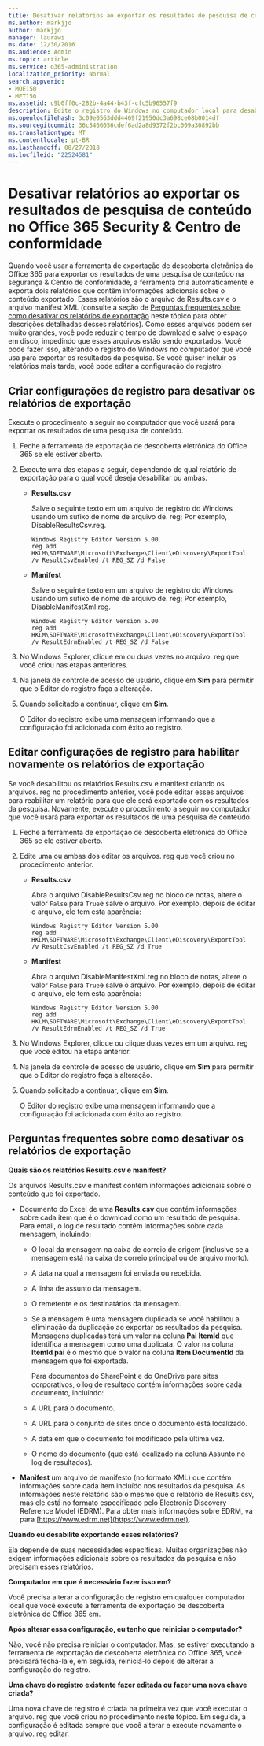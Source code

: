```yaml
---
title: Desativar relatórios ao exportar os resultados de pesquisa de conteúdo no Office 365 Security &amp; Centro de conformidade
ms.author: markjjo
author: markjjo
manager: laurawi
ms.date: 12/30/2016
ms.audience: Admin
ms.topic: article
ms.service: o365-administration
localization_priority: Normal
search.appverid:
- MOE150
- MET150
ms.assetid: c9b0ff0c-282b-4a44-b43f-cfc5b96557f9
description: Edite o registro do Windows no computador local para desabilitar os relatórios ao exportar os resultados de uma pesquisa de conteúdo da segurança do Office 365 &amp; Comliance Center. Desabilitar esses relatórios pode reduzir o tempo de download e salve o espaço em disco.
ms.openlocfilehash: 3c09e0563ddd4469f21950dc3a698ce08b0014df
ms.sourcegitcommit: 36c5466056cdef6ad2a8d9372f2bc009a30892bb
ms.translationtype: MT
ms.contentlocale: pt-BR
ms.lasthandoff: 08/27/2018
ms.locfileid: "22524581"
---
```

# <a name="disable-reports-when-you-export-content-search-results-in-the-office-365-security-amp-compliance-center"></a>Desativar relatórios ao exportar os resultados de pesquisa de conteúdo no Office 365 Security &amp; Centro de conformidade

Quando você usar a ferramenta de exportação de descoberta eletrônica do Office 365 para exportar os resultados de uma pesquisa de conteúdo na segurança &amp; Centro de conformidade, a ferramenta cria automaticamente e exporta dois relatórios que contêm informações adicionais sobre o conteúdo exportado. Esses relatórios são o arquivo de Results.csv e o arquivo manifest XML (consulte a seção de [Perguntas frequentes sobre como desativar os relatórios de exportação](#frequently-asked-questions-about-disabling-export-reports) neste tópico para obter descrições detalhadas desses relatórios). Como esses arquivos podem ser muito grandes, você pode reduzir o tempo de download e salve o espaço em disco, impedindo que esses arquivos estão sendo exportados. Você pode fazer isso, alterando o registro do Windows no computador que você usa para exportar os resultados da pesquisa. Se você quiser incluir os relatórios mais tarde, você pode editar a configuração do registro. 
  
## <a name="create-registry-settings-to-disable-the-export-reports"></a>Criar configurações de registro para desativar os relatórios de exportação

Execute o procedimento a seguir no computador que você usará para exportar os resultados de uma pesquisa de conteúdo.
  
1. Feche a ferramenta de exportação de descoberta eletrônica do Office 365 se ele estiver aberto.
    
2. Execute uma das etapas a seguir, dependendo de qual relatório de exportação para o qual você deseja desabilitar ou ambas.
    
    - **Results.csv**
    
      Salve o seguinte texto em um arquivo de registro do Windows usando um sufixo de nome de arquivo de. reg; Por exemplo, DisableResultsCsv.reg.
    
      ```
      Windows Registry Editor Version 5.00
      reg add HKLM\SOFTWARE\Microsoft\Exchange\Client\eDiscovery\ExportTool /v ResultCsvEnabled /t REG_SZ /d False 
      ```

    - **Manifest**
    
      Salve o seguinte texto em um arquivo de registro do Windows usando um sufixo de nome de arquivo de. reg; Por exemplo, DisableManifestXml.reg.
    
      ```
      Windows Registry Editor Version 5.00
      reg add HKLM\SOFTWARE\Microsoft\Exchange\Client\eDiscovery\ExportTool /v ResultEdrmEnabled /t REG_SZ /d False 
      ```

3. No Windows Explorer, clique em ou duas vezes no arquivo. reg que você criou nas etapas anteriores.
    
4. Na janela de controle de acesso de usuário, clique em **Sim** para permitir que o Editor do registro faça a alteração. 
    
5. Quando solicitado a continuar, clique em **Sim**.
    
    O Editor do registro exibe uma mensagem informando que a configuração foi adicionada com êxito ao registro.
  
## <a name="edit-registry-settings-to-re-enable-the-export-reports"></a>Editar configurações de registro para habilitar novamente os relatórios de exportação

Se você desabilitou os relatórios Results.csv e manifest criando os arquivos. reg no procedimento anterior, você pode editar esses arquivos para reabilitar um relatório para que ele será exportado com os resultados da pesquisa. Novamente, execute o procedimento a seguir no computador que você usará para exportar os resultados de uma pesquisa de conteúdo.
  
1. Feche a ferramenta de exportação de descoberta eletrônica do Office 365 se ele estiver aberto.
    
2. Edite uma ou ambas dos editar os arquivos. reg que você criou no procedimento anterior.
    
    - **Results.csv**
    
        Abra o arquivo DisableResultsCsv.reg no bloco de notas, altere o valor `False` para `True`e salve o arquivo. Por exemplo, depois de editar o arquivo, ele tem esta aparência:
    
        ```
        Windows Registry Editor Version 5.00
      reg add HKLM\SOFTWARE\Microsoft\Exchange\Client\eDiscovery\ExportTool /v ResultCsvEnabled /t REG_SZ /d True
        ```

    - **Manifest**
    
        Abra o arquivo DisableManifestXml.reg no bloco de notas, altere o valor `False` para `True`e salve o arquivo. Por exemplo, depois de editar o arquivo, ele tem esta aparência:
    
      ```
      Windows Registry Editor Version 5.00
      reg add HKLM\SOFTWARE\Microsoft\Exchange\Client\eDiscovery\ExportTool /v ResultEdrmEnabled /t REG_SZ /d True
      ```

3. No Windows Explorer, clique ou clique duas vezes em um arquivo. reg que você editou na etapa anterior.
    
4. Na janela de controle de acesso de usuário, clique em **Sim** para permitir que o Editor do registro faça a alteração. 
    
5. Quando solicitado a continuar, clique em **Sim**.
    
    O Editor do registro exibe uma mensagem informando que a configuração foi adicionada com êxito ao registro.
  
## <a name="frequently-asked-questions-about-disabling-export-reports"></a>Perguntas frequentes sobre como desativar os relatórios de exportação
<a name="faqs"> </a>

 **Quais são os relatórios Results.csv e manifest?**
  
Os arquivos Results.csv e manifest contêm informações adicionais sobre o conteúdo que foi exportado.
  
- Documento do Excel de uma **Results.csv** que contém informações sobre cada item que é o download como um resultado de pesquisa. Para email, o log de resultado contém informações sobre cada mensagem, incluindo: 
    
  - O local da mensagem na caixa de correio de origem (inclusive se a mensagem está na caixa de correio principal ou de arquivo morto).
    
  - A data na qual a mensagem foi enviada ou recebida.
    
  - A linha de assunto da mensagem.
    
  - O remetente e os destinatários da mensagem.
    
  - Se a mensagem é uma mensagem duplicada se você habilitou a eliminação da duplicação ao exportar os resultados da pesquisa. Mensagens duplicadas terá um valor na coluna **Pai ItemId** que identifica a mensagem como uma duplicata. O valor na coluna **ItemId pai** é o mesmo que o valor na coluna **Item DocumentId** da mensagem que foi exportada. 
    
    Para documentos do SharePoint e do OneDrive para sites corporativos, o log de resultado contém informações sobre cada documento, incluindo:
    
  - A URL para o documento.
    
  - A URL para o conjunto de sites onde o documento está localizado.
    
  - A data em que o documento foi modificado pela última vez.
    
  - O nome do documento (que está localizado na coluna Assunto no log de resultados).
    
- **Manifest** um arquivo de manifesto (no formato XML) que contém informações sobre cada item incluído nos resultados da pesquisa. As informações neste relatório são o mesmo que o relatório de Results.csv, mas ele está no formato especificado pelo Electronic Discovery Reference Model (EDRM). Para obter mais informações sobre EDRM, vá para [https://www.edrm.net](https://www.edrm.net).
    
 **Quando eu desabilite exportando esses relatórios?**
  
Ela depende de suas necessidades específicas. Muitas organizações não exigem informações adicionais sobre os resultados da pesquisa e não precisam esses relatórios.
  
 **Computador em que é necessário fazer isso em?**
  
 Você precisa alterar a configuração de registro em qualquer computador local que você execute a ferramenta de exportação de descoberta eletrônica do Office 365 em. 
  
 **Após alterar essa configuração, eu tenho que reiniciar o computador?**
  
Não, você não precisa reiniciar o computador. Mas, se estiver executando a ferramenta de exportação de descoberta eletrônica do Office 365, você precisará fechá-la e, em seguida, reiniciá-lo depois de alterar a configuração do registro.
  
 **Uma chave do registro existente fazer editada ou fazer uma nova chave criada?**
  
Uma nova chave de registro é criada na primeira vez que você executar o arquivo. reg que você criou no procedimento neste tópico. Em seguida, a configuração é editada sempre que você alterar e execute novamente o arquivo. reg editar.
